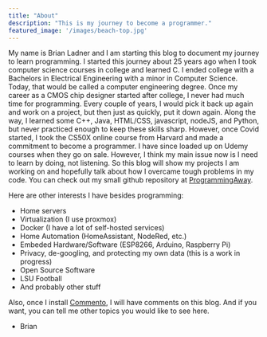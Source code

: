 ```yaml
---
title: "About"
description: "This is my journey to become a programmer."
featured_image: '/images/beach-top.jpg'
---
```


My name is Brian Ladner and I am starting this blog to document my journey to learn programming.  I started this journey about 25 years ago when I took computer science courses in college and learned C.  I ended college with a Bachelors in Electrical Engineering with a minor in Computer Science.  Today, that would be called a computer engineering degree.  Once my career as a CMOS chip designer started after college, I never had much time for programming.  Every couple of years, I would pick it back up again and work on a project, but then just as quickly, put it down again.  Along the way, I learned some C++, Java, HTML/CSS, javascript, nodeJS, and Python, but never practiced enough to keep these skills sharp.  However, once Covid started, I took the CS50X online course from Harvard and made a commitment to become a programmer.  I have since loaded up on Udemy courses when they go on sale.  However, I think my main issue now is I need to learn by doing, not listening.  So this blog will show my projects I am working on and hopefully talk about how I overcame tough problems in my code.  You can check out my small github repository at [ProgrammingAway](https://github.com/ProgrammingAway/).  

Here are other interests I have besides programming:
 - Home servers
 - Virtualization (I use proxmox)
 - Docker (I have a lot of self-hosted services)
 - Home Automation (HomeAssistant, NodeRed, etc.)
 - Embeded Hardware/Software (ESP8266, Arduino, Raspberry Pi)
 - Privacy, de-googling, and protecting my own data (this is a work in progress)
 - Open Source Software
 - LSU Football
 - And probably other stuff


Also, once I install [Commento](https://commento.io/), I will have comments on this blog.  And if you want, you can tell me other topics you would like to see here.

- Brian